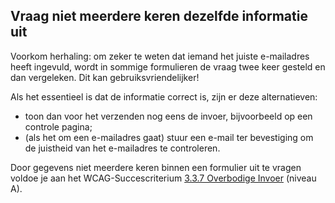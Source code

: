 ## Vraag niet meerdere keren dezelfde informatie uit

Voorkom herhaling: om zeker te weten dat iemand het juiste e-mailadres heeft ingevuld, wordt in sommige formulieren de vraag twee keer gesteld en dan vergeleken. Dit kan gebruiksvriendelijker!

Als het essentieel is dat de informatie correct is, zijn er deze alternatieven:

- toon dan voor het verzenden nog eens de invoer, bijvoorbeeld op een controle pagina;
- (als het om een e-mailadres gaat) stuur een e-mail ter bevestiging om de juistheid van het e-mailadres te controleren.

Door gegevens niet meerdere keren binnen een formulier uit te vragen voldoe je aan het WCAG-Succescriterium [3.3.7 Overbodige Invoer](https://www.w3.org/WAI/WCAG22/Understanding/redundant-entry.html) (niveau A).
